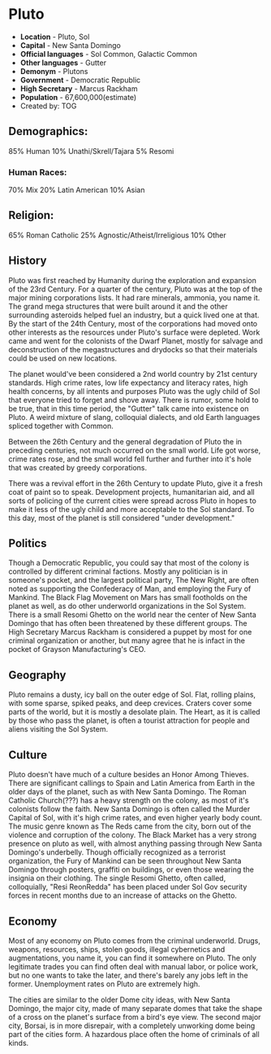 # Pluto

* **Location** - Pluto, Sol
* **Capital** - New Santa Domingo
* **Official languages** - Sol Common, Galactic Common
* **Other languages** - Gutter
* **Demonym** - Plutons
* **Government** - Democratic Republic
* **High Secretary** - Marcus Rackham
* **Population** - 67,600,000(estimate)
* Created by: TOG

## Demographics:

85% Human
10% Unathi/Skrell/Tajara
5% Resomi

### Human Races:

70% Mix
20% Latin American
10% Asian

## Religion:

65% Roman Catholic
25% Agnostic/Atheist/Irreligious
10% Other

## History

Pluto was first reached by Humanity during the exploration and expansion of the 23rd Century. For a quarter of the century, Pluto was at the top of the major mining corporations lists. It had rare minerals, ammonia, you name it. The grand mega structures that were built around it and the other surrounding asteroids helped fuel an industry, but a quick lived one at that. By the start of the 24th Century, most of the corporations had moved onto other interests as the resources under Pluto's surface were depleted. Work came and went for the colonists of the Dwarf Planet, mostly for salvage and deconstruction of the megastructures and drydocks so that their materials could be used on new locations. 

The planet would've been considered a 2nd world country by 21st century standards. High crime rates, low life expectancy and literacy rates, high health concerns, by all intents and purposes Pluto was the ugly child of Sol that everyone tried to forget and shove away. There is rumor, some hold to be true, that in this time period, the "Gutter" talk came into existence on Pluto. A weird mixture of slang, colloquial dialects, and old Earth languages spliced together with Common. 

Between the 26th Century and the general degradation of Pluto the in preceding centuries, not much occurred on the small world. Life got worse, crime rates rose, and the small world fell further and further into it's hole that was created by greedy corporations.

There was a revival effort in the 26th Century to update Pluto, give it a fresh coat of paint so to speak. Development projects, humanitarian aid, and all sorts of policing of the current cities were spread across Pluto in hopes to make it less of the ugly child and more acceptable to the Sol standard. To this day, most of the planet is still considered "under development." 


## Politics

Though a Democratic Republic, you could say that most of the colony is controlled by different criminal factions. Mostly any politician is in someone's pocket, and the largest political party, The New Right, are often noted as supporting the Confederacy of Man, and employing the Fury of Mankind. The Black Flag Movement on Mars has small footholds on the planet as well, as do other underworld organizations in the Sol System. There is a small Resomi Ghetto on the world near the center of New Santa Domingo that has often been threatened by these different groups. The High Secretary Marcus Rackham is considered a puppet by most for one criminal organization or another, but many agree that he is infact in the pocket of Grayson Manufacturing's CEO. 

## Geography

Pluto remains a dusty, icy ball on the outer edge of Sol. Flat, rolling plains, with some sparse, spiked peaks, and deep crevices. Craters cover some parts of the world, but it is mostly a desolate plain. The Heart, as it is called by those who pass the planet, is often a tourist attraction for people and aliens visiting the Sol System.

## Culture

Pluto doesn't have much of a culture besides an Honor Among Thieves. There are significant callings to Spain and Latin America from Earth in the older days of the planet, such as with New Santa Domingo. The Roman Catholic Church(???) has a heavy strength on the colony, as most of it's colonists follow the faith. New Santa Domingo is often called the Murder Capital of Sol, with it's high crime rates, and even higher yearly body count. The music genre known as The Reds came from the city, born out of the violence and corruption of the colony. The Black Market has a very strong presence on pluto as well, with almost anything passing through New Santa Domingo's underbelly. 
Though officially recognized as a terrorist organization, the Fury of Mankind can be seen throughout New Santa Domingo through posters, graffiti on buildings, or even those wearing the insignia on their clothing. The single Resomi Ghetto, often called, colloquially, "Resi ReonRedda" has been placed under Sol Gov security forces in recent months due to an increase of attacks on the Ghetto.

## Economy

Most of any economy on Pluto comes from the criminal underworld. Drugs, weapons, resources, ships, stolen goods, illegal cybernetics and augmentations, you name it, you can find it somewhere on Pluto. The only legitimate trades you can find often deal with manual labor, or police work, but no one wants to take the later, and there's barely any jobs left in the former. Unemployment rates on Pluto are extremely high. 

The cities are similar to the older Dome city ideas, with New Santa Domingo, the major city, made of many separate domes that take the shape of a cross on the planet's surface from a bird's eye view. The second major city, Borsai, is in more disrepair, with a completely unworking dome being part of the cities form. A hazardous place often the home of criminals of all kinds.
